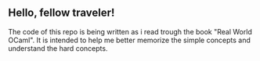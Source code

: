 Hello, fellow traveler!
---
The code of this repo is being written as i read trough
the book "Real World OCaml".
It is intended to help me better memorize the simple
concepts and understand the hard concepts.
